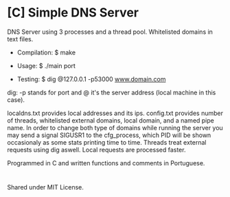 # [C] Simple DNS Server
DNS Server using 3 processes and a thread pool. Whitelisted domains in text files.

- Compilation: $ make 

- Usage: $ ./main port

- Testing: $ dig @127.0.0.1 -p53000 www.domain.com

dig: -p stands for port and @ it's the server address (local machine in this case).

localdns.txt provides local addresses and its ips.
config.txt provides number of threads, whitelisted external domains, local domain, and a named pipe name. In order to change
both type of domains while running the server you may send a signal SIGUSR1 to the cfg_process, which PID will be shown occasionaly
as some stats printing time to time.
Threads treat external requests using dig aswell. Local requests are processed faster.

Programmed in C and written functions and comments in Portuguese.

#
Shared under MIT License.
